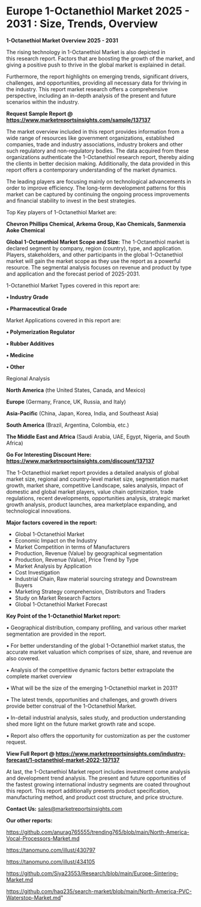 # Europe 1-Octanethiol Market 2025 - 2031 : Size, Trends, Overview

<Strong> 1-Octanethiol Market Overview 2025 - 2031</strong>

The rising technology in 1-Octanethiol Market is also depicted in this research report. Factors that are boosting the growth of the market, and giving a positive push to thrive in the global market is explained in detail.

Furthermore, the report highlights on emerging trends, significant drivers, challenges, and opportunities, providing all necessary data for thriving in the industry. This report market research offers a comprehensive perspective, including an in-depth analysis of the present and future scenarios within the industry.

<strong>Request Sample Report @ <a href=https://www.marketreportsinsights.com/sample/137137>https://www.marketreportsinsights.com/sample/137137</a></strong>

The market overview included in this report provides information from a wide range of resources like government organizations, established companies, trade and industry associations, industry brokers and other such regulatory and non-regulatory bodies. The data acquired from these organizations authenticate the 1-Octanethiol research report, thereby aiding the clients in better decision making. Additionally, the data provided in this report offers a contemporary understanding of the market dynamics.

The leading players are focusing mainly on technological advancements in order to improve efficiency. The long-term development patterns for this market can be captured by continuing the ongoing process improvements and financial stability to invest in the best strategies.

Top Key players of 1-Octanethiol Market are:

<strong>Chevron Phillips Chemical, Arkema Group, Kao Chemicals, Sanmenxia Aoke Chemical</strong>

<strong><b>Global 1-Octanethiol Market Scope and Size:</b></strong>
The 1-Octanethiol market is declared segment by company, region (country), type, and application. Players, stakeholders, and other participants in the global 1-Octanethiol market will gain the market scope as they use the report as a powerful resource. The segmental analysis focuses on revenue and product by type and application and the forecast period of 2025-2031.

1-Octanethiol Market Types covered in this report are:

<strong>• Industry Grade

• Pharmaceutical Grade</strong>

Market Applications covered in this report are:

<strong>• Polymerization Regulator

• Rubber Additives

• Medicine

• Other</strong> 

Regional Analysis

<strong>North America</strong> (the United States, Canada, and Mexico)

<strong>Europe</strong> (Germany, France, UK, Russia, and Italy)

<strong>Asia-Pacific</strong> (China, Japan, Korea, India, and Southeast Asia)

<strong>South America</strong> (Brazil, Argentina, Colombia, etc.)

<strong>The Middle East and Africa</strong> (Saudi Arabia, UAE, Egypt, Nigeria, and South Africa)

<strong>Go For Interesting Discount Here: <a href=https://www.marketreportsinsights.com/discount/137137>https://www.marketreportsinsights.com/discount/137137</a></strong>

The 1-Octanethiol market report provides a detailed analysis of global market size, regional and country-level market size, segmentation market growth, market share, competitive Landscape, sales analysis, impact of domestic and global market players, value chain optimization, trade regulations, recent developments, opportunities analysis, strategic market growth analysis, product launches, area marketplace expanding, and technological innovations.

<strong><b>Major factors covered in the report:</b></strong>
<ul>
  <li>Global 1-Octanethiol Market </li>
  <li>Economic Impact on the Industry</li>
  <li>Market Competition in terms of Manufacturers</li>
  <li>Production, Revenue (Value) by geographical segmentation</li>
  <li>Production, Revenue (Value), Price Trend by Type</li>
  <li>Market Analysis by Application</li>
  <li>Cost Investigation</li>
  <li>Industrial Chain, Raw material sourcing strategy and Downstream Buyers</li>
  <li>Marketing Strategy comprehension, Distributors and Traders</li>
  <li>Study on Market Research Factors</li>
  <li>Global 1-Octanethiol Market Forecast</li>
</ul>

<strong><b>Key Point of the 1-Octanethiol Market report:</b></strong>

• Geographical distribution, company profiling, and various other market segmentation are provided in the report.

• For better understanding of the global 1-Octanethiol market status, the accurate market valuation which comprises of size, share, and revenue are also covered.

• Analysis of the competitive dynamic factors better extrapolate the complete market overview

• What will be the size of the emerging 1-Octanethiol market in 2031?

• The latest trends, opportunities and challenges, and growth drivers provide better construal of the 1-Octanethiol Market.

• In-detail industrial analysis, sales study, and production understanding shed more light on the future market growth rate and scope.

• Report also offers the opportunity for customization as per the customer request.

<strong><b>View Full Report @ <a href=https://www.marketreportsinsights.com/industry-forecast/1-octanethiol-market-2022-137137>https://www.marketreportsinsights.com/industry-forecast/1-octanethiol-market-2022-137137</a></b></strong>


At last, the 1-Octanethiol Market report includes investment come analysis and development trend analysis. The present and future opportunities of the fastest growing international industry segments are coated throughout this report. This report additionally presents product specification, manufacturing method, and product cost structure, and price structure.

<strong>Contact Us:</strong>
sales@marketreportsinsights.com

<strong>Our other reports:</strong>

<a href=https://github.com/anurag765555/trending765/blob/main/North-America-Vocal-Processors-Market.md>https://github.com/anurag765555/trending765/blob/main/North-America-Vocal-Processors-Market.md</a>

<a href=https://tanomuno.com/illust/430797>https://tanomuno.com/illust/430797</a>

<a href=https://tanomuno.com/illust/434105>https://tanomuno.com/illust/434105</a>

<a href=https://github.com/Siya23553/Research/blob/main/Europe-Sintering-Market.md>https://github.com/Siya23553/Research/blob/main/Europe-Sintering-Market.md</a>

<a href=https://github.com/haq235/search-market/blob/main/North-America-PVC-Waterstop-Market.md>https://github.com/haq235/search-market/blob/main/North-America-PVC-Waterstop-Market.md</a>"
